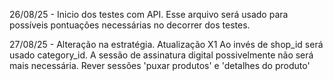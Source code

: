 26/08/25 - Inicio dos testes com API.
Esse arquivo será usado para possíveis pontuações necessárias no decorrer dos testes.

27/08/25 - Alteração na estratégia. Atualização X1
Ao invés de shop_id será usado category_id.
A sessão de assinatura digital possivelmente não será mais necessária.
Rever sessões 'puxar produtos' e 'detalhes do produto'